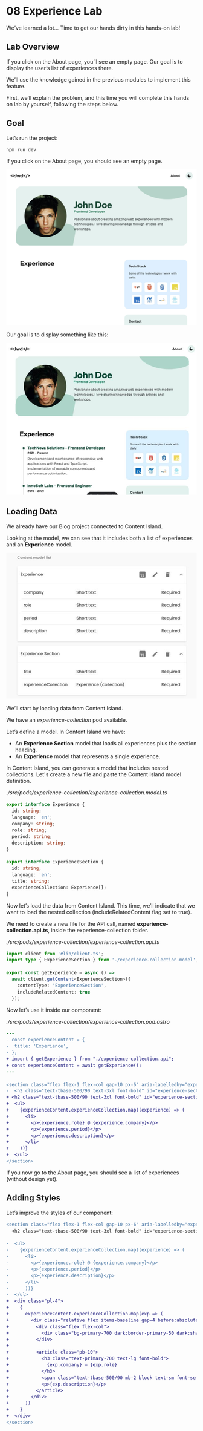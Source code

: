 # 08 Experience Lab

We’ve learned a lot… Time to get our hands dirty in this hands-on lab!

## Lab Overview

If you click on the About page, you’ll see an empty page. Our goal is to display the user’s list of experiences there.

We’ll use the knowledge gained in the previous modules to implement this feature.

First, we’ll explain the problem, and this time you will complete this hands on lab by yourself, following the steps below.

## Goal

Let’s run the project:

```bash
npm run dev
```

If you click on the About page, you should see an empty page.

![Empty experience placeholder](./content/empty-experience.jpg)

Our goal is to display something like this:

![Full list of experiences](./content/experience-completed.jpg)

## Loading Data

We already have our Blog project connected to Content Island.

Looking at the model, we can see that it includes both a list of experiences and an **Experience** model.

![Experience and the Experience model](./content/model.jpg)

We’ll start by loading data from Content Island.

We have an _experience-collection_ pod available.

Let’s define a model. In Content Island we have:

- An **Experience Section** model that loads all experiences plus the section heading.
- An **Experience** model that represents a single experience.

In Content Island, you can generate a model that includes nested collections. Let's create a new file and paste the Content Island model definition.

_./src/pods/experience-collection/experience-collection.model.ts_

```ts
export interface Experience {
  id: string;
  language: 'en';
  company: string;
  role: string;
  period: string;
  description: string;
}

export interface ExperienceSection {
  id: string;
  language: 'en';
  title: string;
  experienceCollection: Experience[];
}
```

Now let’s load the data from Content Island. This time, we’ll indicate that we want to load the nested collection (includeRelatedContent flag set to true).

We need to create a new file for the API call, named **experience-collection.api.ts**, inside the experience-collection folder.

_./src/pods/experience-collection/experience-collection.api.ts_

```ts
import client from '#lib/client.ts';
import type { ExperienceSection } from './experience-collection.model';

export const getExperience = async () =>
  await client.getContent<ExperienceSection>({
    contentType: 'ExperienceSection',
    includeRelatedContent: true
  });
```

Now let’s use it inside our component:

_./src/pods/experience-collection/experience-collection.pod.astro_

```diff
---
- const experienceContent = {
-  title: 'Experience',
- };
+ import { getExperience } from "./experience-collection.api";
+ const experienceContent = await getExperience();
---

<section class="flex flex-1 flex-col gap-10 px-6" aria-labelledby="experience-section-heading">
-  <h2 class="text-tbase-500/90 text-3xl font-bold" id="experience-section-heading">{experienceContent.title}</h2>
+ <h2 class="text-tbase-500/90 text-3xl font-bold" id="experience-section-heading">{experienceContent.title}</h2>
+  <ul>
+    {experienceContent.experienceCollection.map((experience) => (
+      <li>
+        <p>{experience.role} @ {experience.company}</p>
+        <p>{experience.period}</p>
+        <p>{experience.description}</p>
+      </li>
+    ))}
+  </ul>
</section>
```

If you now go to the About page, you should see a list of experiences (without design yet).

## Adding Styles

Let’s improve the styles of our component:

```diff
<section class="flex flex-1 flex-col gap-10 px-6" aria-labelledby="experience-section-heading">
  <h2 class="text-tbase-500/90 text-3xl font-bold" id="experience-section-heading">{experienceContent.title}</h2>

-  <ul>
-    {experienceContent.experienceCollection.map((experience) => (
-      <li>
-        <p>{experience.role} @ {experience.company}</p>
-        <p>{experience.period}</p>
-        <p>{experience.description}</p>
-      </li>
-      ))}
-  </ul>
+  <div class="pl-4">
+    {
+      experienceContent.experienceCollection.map(exp => (
+        <div class="relative flex items-baseline gap-4 before:absolute before:top-5 before:left-[5px] before:z-[-1] before:h-full before:w-0.5 before:bg-gray-300 last:before:hidden">
+          <div class="flex flex-col">
+            <div class="bg-primary-700 dark:border-primary-50 dark:shadow-primary-50 h-3 w-3 rounded-full shadow-[0_0_0_4px] shadow-white dark:shadow-[0_0_0_5px]" />
+          </div>
+
+          <article class="pb-10">
+            <h3 class="text-primary-700 text-lg font-bold">
+              {exp.company} – {exp.role}
+            </h3>
+            <span class="text-tbase-500/90 mb-2 block text-sm font-semibold">{exp.period}</span>
+            <p>{exp.description}</p>
+          </article>
+        </div>
+      ))
+    }
+  </div>
</section>
```
